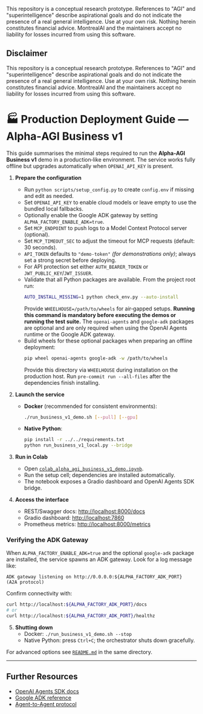 This repository is a conceptual research prototype. References to "AGI" and "superintelligence" describe aspirational goals and do not indicate the presence of a real general intelligence. Use at your own risk. Nothing herein constitutes financial advice. MontrealAI and the maintainers accept no liability for losses incurred from using this software.

## Disclaimer
This repository is a conceptual research prototype. References to "AGI" and
"superintelligence" describe aspirational goals and do not indicate the presence
of a real general intelligence. Use at your own risk. Nothing herein constitutes
 financial advice. MontrealAI and the maintainers accept no liability for losses
 incurred from using this software.

# 🏭 Production Deployment Guide — Alpha‑AGI Business v1

This guide summarises the minimal steps required to run the **Alpha‑AGI Business v1** demo in a production‑like
  environment. The service works fully offline but upgrades automatically when `OPENAI_API_KEY` is present.

1. **Prepare the configuration**
   - Run `python scripts/setup_config.py` to create `config.env` if missing and edit as needed.
   - Set `OPENAI_API_KEY` to enable cloud models or leave empty to use the bundled local fallbacks.
   - Optionally enable the Google ADK gateway by setting `ALPHA_FACTORY_ENABLE_ADK=true`.
   - Set `MCP_ENDPOINT` to push logs to a Model Context Protocol server (optional).
   - Set `MCP_TIMEOUT_SEC` to adjust the timeout for MCP requests (default: 30 seconds).
   - `API_TOKEN` defaults to `"demo-token"` *(for demonstrations only)*; always set a strong secret before deploying.
   - For API protection set either `AUTH_BEARER_TOKEN` or `JWT_PUBLIC_KEY`/`JWT_ISSUER`.
   - Validate that all Python packages are available. From the project root run:
     ```bash
     AUTO_INSTALL_MISSING=1 python check_env.py --auto-install
     ```
     Provide `WHEELHOUSE=/path/to/wheels` for air‑gapped setups. **Running this
      command is mandatory before executing the demos or running the test suite.**
      The `openai-agents` and `google-adk` packages are optional and are only
      required when using the OpenAI Agents runtime or the Google ADK gateway.
   - Build wheels for these optional packages when preparing an offline
      deployment:
      ```bash
      pip wheel openai-agents google-adk -w /path/to/wheels
      ```
      Provide this directory via `WHEELHOUSE` during installation on the
      production host.
Run `pre-commit run --all-files` after the dependencies finish installing.

2. **Launch the service**
   - **Docker** (recommended for consistent environments):
     ```bash
     ./run_business_v1_demo.sh [--pull] [--gpu]
     ```
   - **Native Python**:
     ```bash
     pip install -r ../../requirements.txt
     python run_business_v1_local.py --bridge
     ```

3. **Run in Colab**
   - Open [`colab_alpha_agi_business_v1_demo.ipynb`](colab_alpha_agi_business_v1_demo.ipynb).
   - Run the setup cell; dependencies are installed automatically.
   - The notebook exposes a Gradio dashboard and OpenAI Agents SDK bridge.

4. **Access the interface**
   - REST/Swagger docs: [http://localhost:8000/docs](http://localhost:8000/docs)
   - Gradio dashboard: [http://localhost:7860](http://localhost:7860)
   - Prometheus metrics: [http://localhost:8000/metrics](http://localhost:8000/metrics)

### Verifying the ADK Gateway
When `ALPHA_FACTORY_ENABLE_ADK=true` and the optional `google-adk` package are
installed, the service spawns an ADK gateway.  Look for a log message like:

```
ADK gateway listening on http://0.0.0.0:${ALPHA_FACTORY_ADK_PORT}  (A2A protocol)
```

Confirm connectivity with:

```bash
curl http://localhost:${ALPHA_FACTORY_ADK_PORT}/docs
# or
curl http://localhost:${ALPHA_FACTORY_ADK_PORT}/healthz
```

5. **Shutting down**
   - Docker: `./run_business_v1_demo.sh --stop`
   - Native Python: press `Ctrl+C`; the orchestrator shuts down gracefully.

For advanced options see [`README.md`](README.md) in the same directory.

---

## Further Resources

- [OpenAI Agents SDK docs](https://openai.github.io/openai-agents-python/)
- [Google ADK reference](https://google.github.io/adk-docs/)
- [Agent-to-Agent protocol](https://github.com/google/A2A)
